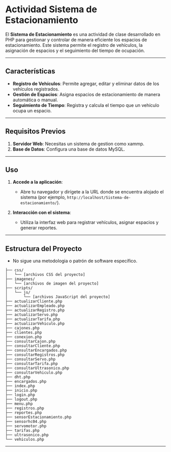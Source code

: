 # Actividad Sistema de Estacionamiento 

El **Sistema de Estacionamiento** es una actividad de clase desarrollado en PHP para gestionar y controlar de manera eficiente los espacios de estacionamiento. Este sistema permite el registro de vehículos, la asignación de espacios y el seguimiento del tiempo de ocupación.

---

## Características

- **Registro de Vehículos**: Permite agregar, editar y eliminar datos de los vehículos registrados.
- **Gestión de Espacios**: Asigna espacios de estacionamiento de manera automática o manual.
- **Seguimiento de Tiempo**: Registra y calcula el tiempo que un vehículo ocupa un espacio.


---

## Requisitos Previos

1. **Servidor Web**: Necesitas un sistema de gestion como xammp.
2. **Base de Datos**: Configura una base de datos  MySQL.

---


## Uso

1. **Accede a la aplicación**:
   - Abre tu navegador y dirígete a la URL donde se encuentra alojado el sistema (por ejemplo, `http://localhost/Sistema-de-estacionamiento/`).

2. **Interacción con el sistema**:
   - Utiliza la interfaz web para registrar vehículos, asignar espacios y generar reportes.

---

## Estructura del Proyecto
 - No sigue una metodologia o patrón de software específico.
```
├── css/
│   └── [archivos CSS del proyecto]
├── imagenes/
│   └── [archivos de imagen del proyecto]
├── scripts/
│   └── js/
│       └── [archivos JavaScript del proyecto]
├── actualizarCliente.php
├── actualizarEmpleado.php
├── actualizarRegistro.php
├── actualizarServo.php
├── actualizarTarifa.php
├── actualizarVehiculo.php
├── cajones.php
├── clientes.php
├── conexion.php
├── consultarCajon.php
├── consultarCliente.php
├── consultarEncargados.php
├── consultarRegistros.php
├── consultarServo.php
├── consultarTarifa.php
├── consultarUltrasonico.php
├── consultarVehiculo.php
├── dht.php
├── encargados.php
├── index.php
├── inicio.php
├── login.php
├── logout.php
├── menu.php
├── registros.php
├── reportes.php
├── sensorEstacionamiento.php
├── sensorhc04.php
├── servomotor.php
├── tarifas.php
├── ultrasonico.php
└── vehiculos.php
```

---

